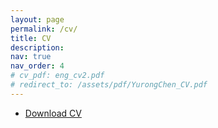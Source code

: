 ```yaml
---
layout: page
permalink: /cv/
title: CV
description: 
nav: true
nav_order: 4
# cv_pdf: eng_cv2.pdf
# redirect_to: /assets/pdf/YurongChen_CV.pdf
---
```


- [Download CV](/assets/pdf/YurongChen_CV.pdf)


<br>

<!-- {% include embedpdf.html source="https://drive.google.com/file/d/1adiSFK4NkFyDmMPDF3REhVIkQP5Wt_Gy/preview" width=100 height=800 %} -->

<object data="{{ site.url }}{{ site.baseurl }}/assets/pdf/YurongChen_CV.pdf" width="100%" 
height="600" type="application/pdf"></object>



<!-- <object data="assets/pdf/sdaza_resume.pdf" width="100" height="800" type='application/pdf'></object> -->